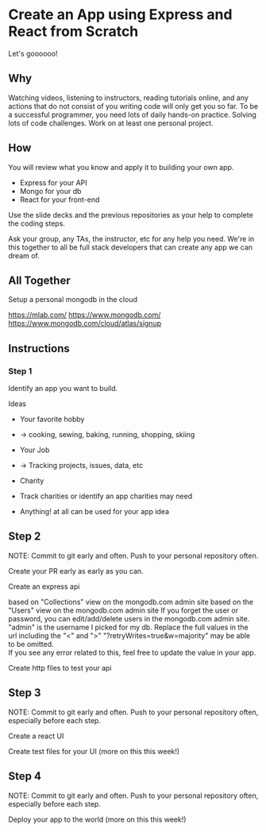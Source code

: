 # Create an App using Express and React from Scratch

Let's goooooo!

## Why

Watching videos, listening to instructors, reading tutorials online, and any actions that do not consist of you writing code will only get you so far. To be a successful programmer, you need lots of daily hands-on practice. Solving lots of code challenges.  Work on at least one personal project.

## How

You will review what you know and apply it to building your own app.

- Express for your API
- Mongo for your db
- React for your front-end

Use the slide decks and the previous repositories as your help to complete the coding steps.

Ask your group, any TAs, the instructor, etc for any help you need. We're in this together to all be full stack developers that can create any app we can dream of.

## All Together

Setup a personal mongodb in the cloud

<https://mlab.com/>
<https://www.mongodb.com/>
<https://www.mongodb.com/cloud/atlas/signup>


## Instructions

### Step 1

Identify an app you want to build.

Ideas

- Your favorite hobby
- -> cooking, sewing, baking, running, shopping, skiing

- Your Job
- -> Tracking projects, issues, data, etc

- Charity
- Track charities or identify an app charities may need

- Anything! at all can be used for your app idea

## Step 2

NOTE: Commit to git early and often. Push to your personal repository often.

Create your PR early as early as you can.

Create an express api

<dbname> based on "Collections" view on the mongodb.com admin site
<password> based on the "Users" view on the mongodb.com admin site
If you forget the user or password, you can edit/add/delete users in the mongodb.com admin site.
"admin" is the username I picked for my db.
Replace the full values in the url including the "<" and ">"
"?retryWrites=true&w=majority" may be able to be omitted.  
If you see any error related to this, feel free to update the value in your app.

Create http files to test your api

## Step 3

NOTE: Commit to git early and often. Push to your personal repository often, especially before each step.

Create a react UI

Create test files for your UI (more on this this week!)

## Step 4

NOTE: Commit to git early and often. Push to your personal repository often, especially before each step.

Deploy your app to the world (more on this this week!)
